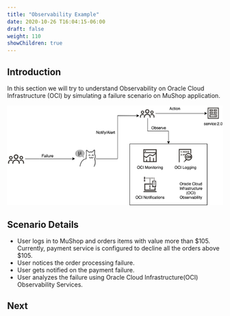 ```yaml
---
title: "Observability Example"
date: 2020-10-26 T16:04:15-06:00
draft: false
weight: 110
showChildren: true
---
```


## Introduction

In this section we will try to understand Observability on Oracle Cloud Infrastructure (OCI) by simulating a failure scenario on MuShop application.

![observability-scenario](../images/observability-scenario.png)

## Scenario Details
- User logs in to MuShop and orders items with value more than $105. Currently, payment service is configured to decline all the orders above $105.
- User notices the order processing failure.
- User gets notified on the payment failure. 
- User analyzes the failure using Oracle Cloud Infrastructure(OCI) Observability Services.

## Next